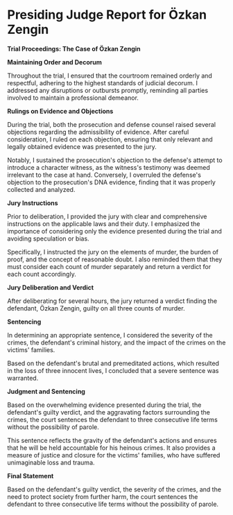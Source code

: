 # Presiding Judge Report for Özkan Zengin

**Trial Proceedings: The Case of Özkan Zengin**

**Maintaining Order and Decorum**

Throughout the trial, I ensured that the courtroom remained orderly and respectful, adhering to the highest standards of judicial decorum. I addressed any disruptions or outbursts promptly, reminding all parties involved to maintain a professional demeanor.

**Rulings on Evidence and Objections**

During the trial, both the prosecution and defense counsel raised several objections regarding the admissibility of evidence. After careful consideration, I ruled on each objection, ensuring that only relevant and legally obtained evidence was presented to the jury.

Notably, I sustained the prosecution's objection to the defense's attempt to introduce a character witness, as the witness's testimony was deemed irrelevant to the case at hand. Conversely, I overruled the defense's objection to the prosecution's DNA evidence, finding that it was properly collected and analyzed.

**Jury Instructions**

Prior to deliberation, I provided the jury with clear and comprehensive instructions on the applicable laws and their duty. I emphasized the importance of considering only the evidence presented during the trial and avoiding speculation or bias.

Specifically, I instructed the jury on the elements of murder, the burden of proof, and the concept of reasonable doubt. I also reminded them that they must consider each count of murder separately and return a verdict for each count accordingly.

**Jury Deliberation and Verdict**

After deliberating for several hours, the jury returned a verdict finding the defendant, Özkan Zengin, guilty on all three counts of murder.

**Sentencing**

In determining an appropriate sentence, I considered the severity of the crimes, the defendant's criminal history, and the impact of the crimes on the victims' families.

Based on the defendant's brutal and premeditated actions, which resulted in the loss of three innocent lives, I concluded that a severe sentence was warranted.

**Judgment and Sentencing**

Based on the overwhelming evidence presented during the trial, the defendant's guilty verdict, and the aggravating factors surrounding the crimes, the court sentences the defendant to three consecutive life terms without the possibility of parole.

This sentence reflects the gravity of the defendant's actions and ensures that he will be held accountable for his heinous crimes. It also provides a measure of justice and closure for the victims' families, who have suffered unimaginable loss and trauma.

**Final Statement**

Based on the defendant's guilty verdict, the severity of the crimes, and the need to protect society from further harm, the court sentences the defendant to three consecutive life terms without the possibility of parole.